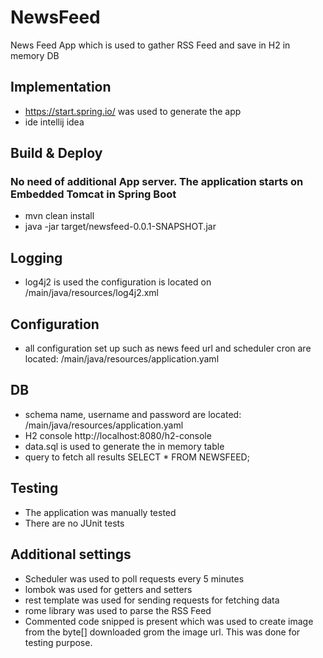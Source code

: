 # NewsFeed
News Feed App which is used to gather RSS Feed and save in H2 in memory DB

## Implementation
- https://start.spring.io/ was used to generate the app
- ide intellij idea 
## Build & Deploy
### No need of additional App server. The application starts on Embedded Tomcat in Spring Boot  
- mvn clean install
- java -jar target/newsfeed-0.0.1-SNAPSHOT.jar
## Logging
- log4j2 is used the configuration is located on /main/java/resources/log4j2.xml
## Configuration
- all configuration set up such as news feed url and scheduler cron are located: /main/java/resources/application.yaml
## DB
- schema name, username and password are located: /main/java/resources/application.yaml
- H2 console http://localhost:8080/h2-console
- data.sql is used to generate the in memory table
- query to fetch all results SELECT * FROM NEWSFEED;
## Testing 
- The application was manually tested
- There are no JUnit tests
## Additional settings
- Scheduler was used to poll requests every 5 minutes
- lombok was used for getters and setters
- rest template was used for sending requests for fetching data
- rome library was used to parse the RSS Feed
- Commented code snipped is present which was used to create image from the byte[] downloaded grom the image url. This was done for testing purpose.
